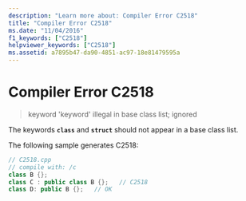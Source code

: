 ```yaml
---
description: "Learn more about: Compiler Error C2518"
title: "Compiler Error C2518"
ms.date: "11/04/2016"
f1_keywords: ["C2518"]
helpviewer_keywords: ["C2518"]
ms.assetid: a7895b47-da90-4851-ac97-18e81479595a
---
```

# Compiler Error C2518

> keyword 'keyword' illegal in base class list; ignored

The keywords **`class`** and **`struct`** should not appear in a base class list.

The following sample generates C2518:

```cpp
// C2518.cpp
// compile with: /c
class B {};
class C : public class B {};   // C2518
class D: public B {};   // OK
```
